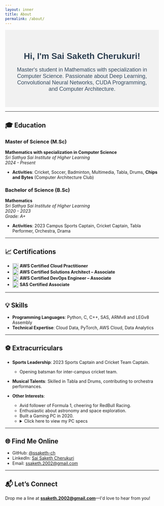 ```yaml
---
layout: inner
title: About
permalink: /about/
---
```


<div style="text-align:center; background-color:#f1f1f1; padding:30px;">
  <h1 style="font-family: 'Arial', sans-serif; color:#2C3E50;">Hi, I'm Sai Saketh Cherukuri!</h1>
  <p style="font-size:18px; font-family: 'Helvetica', sans-serif; color:#34495E;">Master's student in Mathematics with specialization in Computer Science. Passionate about Deep Learning, Convolutional Neural Networks, CUDA Programming, and Computer Architecture.</p>
</div>

---

## 🎓 **Education**

### **Master of Science (M.Sc)**  
**Mathematics with specialization in Computer Science**  
_Sri Sathya Sai Institute of Higher Learning_  
_2024 - Present_

- **Activities**: Cricket, Soccer, Badminton, Multimedia, Tabla, Drums, **Chips and Bytes** (Computer Architecture Club)

### **Bachelor of Science (B.Sc)**  
**Mathematics**  
_Sri Sathya Sai Institute of Higher Learning_  
_2020 - 2023_  
_Grade: A+_

- **Activities**: 2023 Campus Sports Captain, Cricket Captain, Tabla Performer, Orchestra, Drama  

<hr>

## 📈 **Certifications**

- <img src="https://github.com/ssaketh-ch/ssaketh-ch.github.io/raw/master/img/AWS%20logo.jpeg" alt="AWS Logo" style="width:20px; vertical-align:middle;"> **AWS Certified Cloud Practitioner**
- <img src="https://github.com/ssaketh-ch/ssaketh-ch.github.io/raw/master/img/AWS%20logo.jpeg" alt="AWS Logo" style="width:20px; vertical-align:middle;"> **AWS Certified Solutions Architect – Associate**
- <img src="https://github.com/ssaketh-ch/ssaketh-ch.github.io/raw/master/img/AWS%20logo.jpeg" alt="AWS Logo" style="width:20px; vertical-align:middle;"> **AWS Certified DevOps Engineer – Associate**
- <img src="https://github.com/ssaketh-ch/ssaketh-ch.github.io/raw/master/img/SAS%20logo.jpeg" alt="SAS Logo" style="width:20px; vertical-align:middle;"> **SAS Certified Associate**

<hr>

## 💡 **Skills**

- **Programming Languages**: Python, C, C++, SAS, ARMv8 and LEGv8 Assembly  
- **Technical Expertise**: Cloud Data, PyTorch, AWS Cloud, Data Analytics  

<hr>

## ⚽ **Extracurriculars**

- **Sports Leadership**: 2023 Sports Captain and Cricket Team Captain.  
  - Opening batsman for inter-campus cricket team.  

- **Musical Talents**: Skilled in Tabla and Drums, contributing to orchestra performances.  

- **Other Interests**:  
  - Avid follower of Formula 1, cheering for RedBull Racing.  
  - Enthusiastic about astronomy and space exploration.  
  - Built a Gaming PC in 2020.
  - <details>
      <summary>Click here to view my PC specs</summary>
      <ul>
        <li><strong>CPU:</strong> AMD Ryzen 5 3600XT</li>
        <li><strong>GPU:</strong> Radeon 5700XT 8GB OC Edition</li>
        <li><strong>RAM:</strong> Corsair Vengeance RGB Pro 32GB (2 x 16GB) DDR4-3200</li>
        <li><strong>PSU:</strong> PowerSpec 650 Watt 80 Plus Bronze ATX Semi-Modular</li>
        <li><strong>Case:</strong> Corsair iCUE 465X RGB Tempered Glass ATX Mid-Tower</li>
        <li><strong>CPU Cooler:</strong> Corsair H100i Capellix Liquid Cooler</li>
      </ul>
    </details>

<hr>

## 🌐 **Find Me Online**

- GitHub: [@ssaketh-ch](https://github.com/ssaketh-ch)  
- LinkedIn: [Sai Saketh Cherukuri](https://www.linkedin.com/in/sai-saketh-cherukuri-825456250/)  
- Email: ssaketh.2002@gmail.com  

<hr>

## 📬 **Let’s Connect**

Drop me a line at **ssaketh.2002@gmail.com**—I'd love to hear from you!
